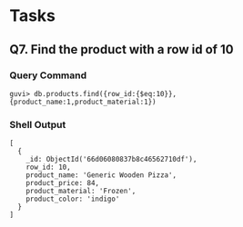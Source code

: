 # Tasks

## Q7. Find the product with a row id of 10

### Query Command

```console
guvi> db.products.find({row_id:{$eq:10}},{product_name:1,product_material:1})
```

### Shell Output

```console
[
  {
    _id: ObjectId('66d06080837b8c46562710df'),
    row_id: 10,
    product_name: 'Generic Wooden Pizza',
    product_price: 84,
    product_material: 'Frozen',
    product_color: 'indigo'
  }
]
```
